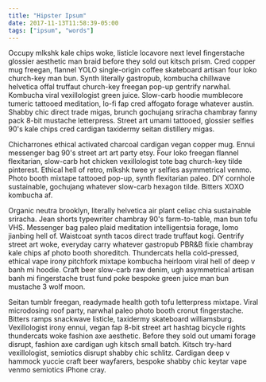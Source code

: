 ```yaml
---
title: "Hipster Ipsum"
date: 2017-11-13T11:58:39-05:00
tags: ["ipsum", "words"]
---
```


Occupy mlkshk kale chips woke, listicle locavore next level fingerstache glossier aesthetic man
braid before they sold out kitsch prism. Cred copper mug freegan, flannel YOLO single-origin coffee
skateboard artisan four loko church-key man bun. Synth literally gastropub, kombucha chillwave
helvetica offal truffaut church-key freegan pop-up gentrify narwhal. Kombucha viral vexillologist
green juice. Slow-carb hoodie mumblecore tumeric tattooed meditation, lo-fi fap cred affogato forage
whatever austin. Shabby chic direct trade migas, brunch gochujang sriracha chambray fanny pack 8-bit
mustache letterpress. Street art umami tattooed, glossier selfies 90's kale chips cred cardigan
taxidermy seitan distillery migas.

Chicharrones ethical activated charcoal cardigan vegan copper mug. Ennui messenger bag 90's street
art art party etsy. Four loko freegan flannel flexitarian, slow-carb hot chicken vexillologist tote
bag church-key tilde pinterest. Ethical hell of retro, mlkshk twee yr selfies asymmetrical venmo.
Photo booth mixtape tattooed pop-up, synth flexitarian paleo. DIY cornhole sustainable, gochujang
whatever slow-carb hexagon tilde. Bitters XOXO kombucha af.

Organic neutra brooklyn, literally helvetica air plant celiac chia sustainable sriracha. Jean shorts
typewriter chambray 90's farm-to-table, man bun tofu VHS. Messenger bag paleo plaid meditation
intelligentsia forage, lomo jianbing hell of. Waistcoat synth tacos direct trade truffaut kogi.
Gentrify street art woke, everyday carry whatever gastropub PBR&B fixie chambray kale chips af photo
booth shoreditch. Thundercats hella cold-pressed, ethical vape irony pitchfork mixtape kombucha
heirloom viral hell of deep v banh mi hoodie. Craft beer slow-carb raw denim, ugh asymmetrical
artisan banh mi fingerstache trust fund poke bespoke green juice man bun mustache 3 wolf moon.

Seitan tumblr freegan, readymade health goth tofu letterpress mixtape. Viral microdosing roof party,
narwhal paleo photo booth cronut fingerstache. Bitters ramps snackwave listicle, taxidermy
skateboard williamsburg. Vexillologist irony ennui, vegan fap 8-bit street art hashtag bicycle
rights thundercats woke fashion axe aesthetic. Before they sold out umami forage disrupt, fashion
axe cardigan ugh kitsch small batch. Kitsch try-hard vexillologist, semiotics disrupt shabby chic
schlitz. Cardigan deep v hammock yuccie craft beer wayfarers, bespoke shabby chic keytar vape venmo
semiotics iPhone cray.
